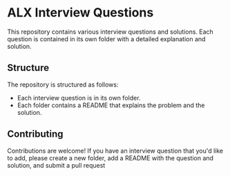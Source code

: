 # ALX Interview Questions

This repository contains various interview questions and solutions. Each question is contained in its own folder with a detailed explanation and solution.

## Structure

The repository is structured as follows:

- Each interview question is in its own folder.
- Each folder contains a README that explains the problem and the solution.

## Contributing

Contributions are welcome! If you have an interview question that you'd like to add, please create a new folder, add a README with the question and solution, and submit a pull request
